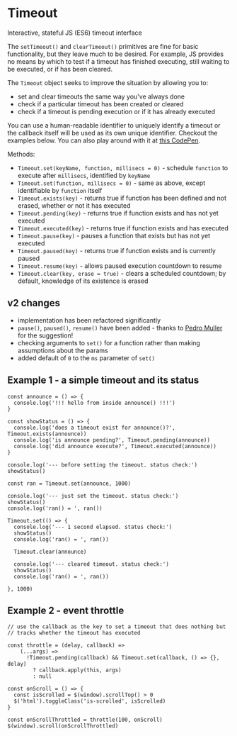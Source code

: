 # Timeout
Interactive, stateful JS (ES6) timeout interface

The `setTimeout()` and `clearTimeout()` primitives are fine for basic functionality, but they leave much to be desired. For example, JS provides no means by which to test if a timeout has finished executing, still waiting to be executed, or if has been cleared.

The `Timeout` object seeks to improve the situation by allowing you to:
* set and clear timeouts the same way you've always done
* check if a particular timeout has been created or cleared
* check if a timeout is pending execution or if it has already executed

You can use a human-readable identifier to uniquely identify a timeout or the callback itself will be used as its own unique identifier. Checkout the examples below. You can also play around with it at [this CodePen](http://codepen.io/rommelsantor/pen/Pbepde).

Methods:
* `Timeout.set(keyName, function, millisecs = 0)` - schedule `function` to execute after `millisecs`, identified by `keyName`
* `Timeout.set(function, millisecs = 0)` - same as above, except identifiable by `function` itself
* `Timeout.exists(key)` - returns true if function has been defined and not erased, whether or not it has executed
* `Timeout.pending(key)` - returns true if function exists and has not yet executed
* `Timeout.executed(key)` - returns true if function exists and has executed
* `Timeout.pause(key)` - pauses a function that exists but has not yet executed
* `Timeout.paused(key)` - returns true if function exists and is currently paused
* `Timeout.resume(key)` - allows paused execution countdown to resume
* `Timeout.clear(key, erase = true)` - clears a scheduled countdown; by default, knowledge of its existence is erased

## v2 changes

* implementation has been refactored significantly
* `pause()`, `paused()`, `resume()` have been added - thanks to [Pedro Muller](https://github.com/pedrommuller) for the suggestion!
* checking arguments to `set()` for a function rather than making assumptions about the params
* added default of `0` to the `ms` parameter of `set()`

## Example 1 - a simple timeout and its status
```
const announce = () => {
  console.log('!!! hello from inside announce() !!!')
}

const showStatus = () => {
  console.log('does a timeout exist for announce()?', Timeout.exists(announce))
  console.log('is announce pending?', Timeout.pending(announce))
  console.log('did announce execute?', Timeout.executed(announce))
}

console.log('--- before setting the timeout. status check:')
showStatus()

const ran = Timeout.set(announce, 1000)

console.log('--- just set the timeout. status check:')
showStatus()
console.log('ran() = ', ran())

Timeout.set(() => {
  console.log('--- 1 second elapsed. status check:')
  showStatus()
  console.log('ran() = ', ran())
  
  Timeout.clear(announce)
  
  console.log('--- cleared timeout. status check:')
  showStatus()
  console.log('ran() = ', ran())
  
}, 1000)
```

## Example 2 - event throttle
```
// use the callback as the key to set a timeout that does nothing but
// tracks whether the timeout has executed

const throttle = (delay, callback) =>
    (...args) =>
      !Timeout.pending(callback) && Timeout.set(callback, () => {}, delay)
        ? callback.apply(this, args)
        : null
        
const onScroll = () => {
  const isScrolled = $(window).scrollTop() > 0
  $('html').toggleClass('is-scrolled', isScrolled)
}

const onScrollThrottled = throttle(100, onScroll)
$(window).scroll(onScrollThrottled)
```
